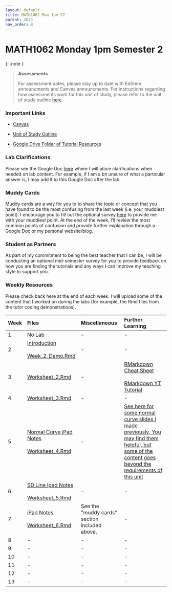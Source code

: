 ```yaml
---
layout: default
title: MATH1062 Mon 1pm S2
parent: 2024
nav_order: 8
---
```


# MATH1062 Monday 1pm Semester 2

{: .note }
>**Assessments**
>
> For assessment dates, please stay up to date with EdStem announcments and Canvas announcments. For instructions regarding how assessments work for this unit of study, please refer to the unit of study outline [here](https://www.sydney.edu.au/units/MATH1062/2024-S2C-ND-CC).

### Important Links

- [Canvas](https://canvas.sydney.edu.au/courses/59770)

- [Unit of Study Outline](https://www.sydney.edu.au/units/MATH1062/2024-S2C-ND-CC)

- [Google Drive Folder of Tutorial Resources](https://drive.google.com/drive/u/0/folders/1lHtwgoJnaNIrSuXmIPiv2MsF8yqLzPOV)


### Lab Clarifications

Please see the Google Doc [here](https://docs.google.com/document/d/1RhbVNUqfxhfdOSwpqWNJe_3jScqPlKjFJ8-oaWXgjW8/edit?usp=sharing) where I will place clarifications when needed on lab content. For example, if I am a bit unsure of what a particular answer is, I may add it to this Google Doc after the lab.

### Muddy Cards

Muddy cards are a way for you to to share the topic or concept that you have found to be the most confusing from the last week (i.e. your muddiest point). I encourage you to fill out the optional survey [here](https://docs.google.com/forms/d/e/1FAIpQLScEcto_Q1xELdqNzJgmy0TK43GzOaGAhMzxfU3-y-5aTGKzTg/viewform?usp=sf_link) to provide me with your muddiest point. At the end of the week, I’ll review the most common points of confusion and provide further explanation through a Google Doc or my personal website/blog.

### Student as Partners

As part of my commitment to being the best teacher that I can be, I will be conducting an optional mid-semester survey for you to provide feedback on how you are finding the tutorials and any ways I can improve my teaching style to support you.

### Weekly Resources

Please check back here at the end of each week. I will upload some of the content that I worked on during the labs (for example, the Rmd files from the tutor coding demonstrations).

Week | Files | Miscellaneous | Further Learning |
:---|:---|:---|:---|
1 | No Lab | - | - |
2 | [Introduction](https://drive.google.com/file/d/1mAGp1WXpwMRevTNCJq64CD4H3Ag0INtc/view?usp=drive_link)<br><br>[Week_2_Demo.Rmd](https://drive.google.com/file/d/1rg7D1BS4SbTrDrIATd5TkGI110TmvQjL/view?usp=drive_link) | - | - |
3 | [Worksheet_2.Rmd](https://drive.google.com/file/d/183NrLDk13RWkCXhByPPg2ijwiSRmBBms/view?usp=drive_link) | - | [RMarkdown Cheat Sheet](https://www.rstudio.com/wp-content/uploads/2015/02/rmarkdown-cheatsheet.pdf)  <br><br>[RMarkdown YT Tutorial](https://www.youtube.com/watch?v=DNS7i2m4sB0)|
4 | [Worksheet_3.Rmd](https://drive.google.com/file/d/1bF6JKeHoOvJjU9QTxUFrh0blsLEobEXr/view?usp=drive_link) | - | - |
5 | [Normal Curve iPad Notes](https://drive.google.com/file/d/1AbjBepVKORVyjF36uxRzxUpNVonrvl80/view?usp=drive_link)<br><br>[Worksheet_4.Rmd](https://drive.google.com/file/d/1rJIhjmjkvcD74LSorkvnRZKFmb8slClH/view?usp=drive_link) | - | [See here for some normal curve slides I made previously. You may find them helpful, but some of the content goes beyond the requirements of this unit](https://drive.google.com/file/d/1d1z6PXf8S_LtYjrSpVPTlhCXBJZZ1E_U/view?usp=drive_link) |
6 | [SD Line Ipad Notes](https://drive.google.com/file/d/1u6wpsmlBqiPhumeOrt-Je1SEjbJ3jxFK/view?usp=drive_link)<br><br>[Worksheet_5.Rmd](https://drive.google.com/file/d/1nDaQgsPKgK-tiCy39Qd-NVJMJYfG_yxN/view?usp=drive_link) | - | - |
7 | [iPad Notes](https://drive.google.com/file/d/126odxQupozhD-3UWq0B6F5TfvJrJEc16/view?usp=drive_link)<br><br>[Worksheet_6.Rmd](https://drive.google.com/file/d/1BIIrHmGl4EyIKvZri59WfOGWY_YB-hvx/view?usp=drive_link) | See the "muddy cards" section included above. | - |
8 | - | - | - |
9 | - | - | - |
10 | - | - | - |
11 | - | - | - |
12 | - | - | - |
13 | - | - | - |
